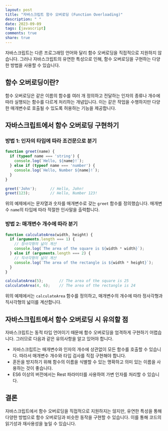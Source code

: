 ```yaml
---
layout: post
title: "자바스크립트 함수 오버로딩 (Function Overloading)"
description: " "
date: 2023-09-09
tags: [javascript]
comments: true
share: true
---
```


자바스크립트는 다른 프로그래밍 언어와 달리 함수 오버로딩을 직접적으로 지원하지 않습니다. 그러나 자바스크립트의 유연한 특성으로 인해, 함수 오버로딩을 구현하는 다양한 방법을 사용할 수 있습니다.

## 함수 오버로딩이란?

함수 오버로딩은 같은 이름의 함수를 여러 개 정의하고 전달하는 인자의 종류나 개수에 따라 실행되는 함수를 다르게 처리하는 개념입니다. 이는 같은 작업을 수행하지만 다양한 매개변수로 호출될 수 있도록 허용하는 기능을 제공합니다.

## 자바스크립트에서 함수 오버로딩 구현하기

### 방법 1: 인자의 타입에 따라 조건문으로 분기

```javascript
function greet(name) {
  if (typeof name === 'string') {
    console.log(`Hello, ${name}!`);
  } else if (typeof name === 'number') {
    console.log(`Hello, Number ${name}!`);
  }
}

greet('John');      // Hello, John!
greet(123);         // Hello, Number 123!
```
위의 예제에서는 문자열과 숫자를 매개변수로 갖는 `greet` 함수를 정의했습니다. 매개변수 `name`의 타입에 따라 적절한 인사말을 출력합니다.

### 방법 2: 매개변수 개수에 따라 분기

```javascript
function calculateArea(width, height) {
  if (arguments.length === 1) {
    // 정사각형의 넓이 계산
    console.log(`The area of the square is ${width * width}`);
  } else if (arguments.length === 2) {
    // 직사각형의 넓이 계산
    console.log(`The area of the rectangle is ${width * height}`);
  }
}

calculateArea(5);       // The area of the square is 25
calculateArea(4, 6);    // The area of the rectangle is 24
```

위의 예제에서는 `calculateArea` 함수를 정의하고, 매개변수의 개수에 따라 정사각형과 직사각형의 넓이를 계산합니다.

## 자바스크립트에서 함수 오버로딩 시 유의할 점

자바스크립트는 동적 타입 언어이기 때문에 함수 오버로딩을 엄격하게 구현하기 어렵습니다. 그러므로 다음과 같은 유의사항을 알고 있어야 합니다.

- 자바스크립트는 매개변수와 인자의 개수에 상관없이 모든 함수를 호출할 수 있습니다. 따라서 매개변수 개수와 타입 검사를 직접 구현해야 합니다.
- 혼돈을 방지하기 위해 함수의 이름을 식별할 수 있는 명확하고 의미 있는 이름을 사용하는 것이 좋습니다.
- ES6 이상의 버전에서는 Rest 파라미터를 사용하여 가변 인자를 처리할 수 있습니다.

## 결론

자바스크립트에서 함수 오버로딩을 직접적으로 지원하지는 않지만, 유연한 특성을 통해 다양한 방법으로 함수 오버로딩과 비슷한 동작을 구현할 수 있습니다. 이를 통해 코드의 읽기성과 재사용성을 높일 수 있습니다.